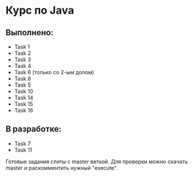# Курс по Java
## Выполнено:
- Task 1
- Task 2
- Task 3
- Task 4
- Task 6 (только со 2-ым допом)
- Task 8
- Task 5
- Task 10
- Task 14
- Task 15
- Task 16

## В разработке:
- Task 7
- Task 11

Готовые задания слиты с master веткой.
Для проверки можно скачать master и раскомментить нужный "execute".